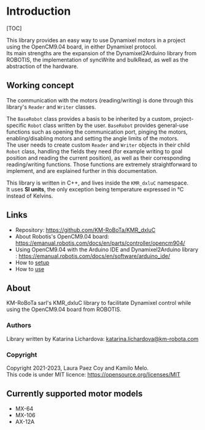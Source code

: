 # Introduction
[TOC]

This library provides an easy way to use Dynamixel motors in a project using the OpenCM9.04 board, in either Dynamixel protocol. <br /> 
Its main strengths are the expansion of the Dynamixel2Arduino library from ROBOTIS, the implementation of syncWrite and bulkRead, as well as the abstraction of the hardware.

## Working concept
The communication with the motors (reading/writing) is done through this library's ```Reader``` and ```Writer``` classes.

The ```BaseRobot``` class provides a basis to be inherited by a custom, project-specific ```Robot``` class written by the user. ```BaseRobot``` provides general-use functions such as opening the communication port, pinging the motors, enabling/disabling motors and setting the angle limits of the motors. <br /> 
The user needs to create custom ```Reader``` and ```Writer``` objects in their child ```Robot``` class, handling the fields they need (for example writing to goal position and reading the current position), as well as their corresponding reading/writing functions. Those functions are extremely straightforward to implement, and are explained further in this documentation.

This library is written in C++, and lives inside the ```KMR_dxluC``` namespace. <br /> 
It uses **SI units**, the only exception being temperature expressed in °C instead of Kelvins.


## Links

- Repository: https://github.com/KM-RoBoTa/KMR_dxluC
- About Robotis's OpenCM9.04 board: https://emanual.robotis.com/docs/en/parts/controller/opencm904/
- Using OpenCM9.04 with the Arduino IDE and Dynamixel2Arduino library : https://emanual.robotis.com/docs/en/software/arduino_ide/
- How to [setup](setup.md)
- How to [use](use.md)

## About

KM-RoBoTa sarl's KMR_dxluC library to facilitate Dynamixel control while using the OpenCM9.04 board from ROBOTIS.

### Authors
Library written by Katarina Lichardova: katarina.lichardova@km-robota.com


### Copyright
Copyright 2021-2023, Laura Paez Coy and Kamilo Melo. <br /> 
This code is under MIT licence: https://opensource.org/licenses/MIT


## Currently supported motor models
- MX-64
- MX-106
- AX-12A
